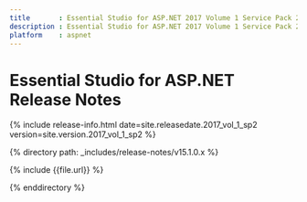 ```yaml
---
title       : Essential Studio for ASP.NET 2017 Volume 1 Service Pack 2 Release Notes
description : Essential Studio for ASP.NET 2017 Volume 1 Service Pack 2 Release Notes
platform    : aspnet
---
```


# Essential Studio for ASP.NET Release Notes

{% include release-info.html date=site.releasedate.2017_vol_1_sp2 version=site.version.2017_vol_1_sp2 %} 

{% directory path: _includes/release-notes/v15.1.0.x %}

{% include {{file.url}} %}

{% enddirectory %}